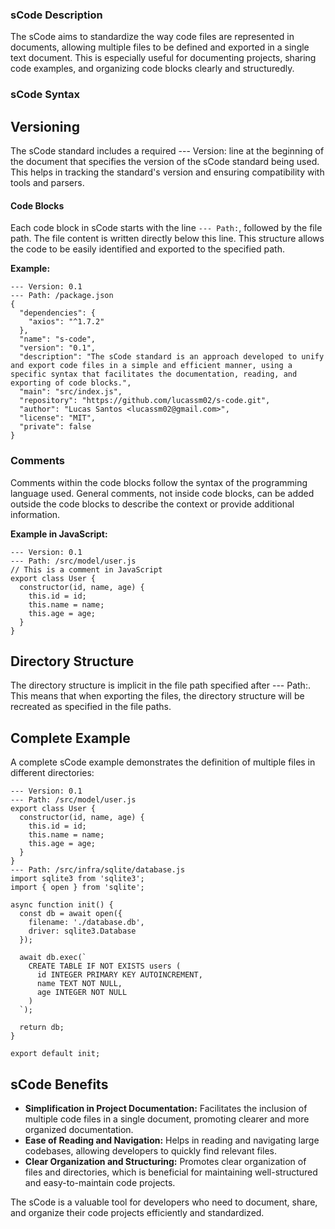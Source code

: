 ### sCode Description

The sCode aims to standardize the way code files are represented in documents, allowing multiple files to be defined and exported in a single text document. This is especially useful for documenting projects, sharing code examples, and organizing code blocks clearly and structuredly.

### sCode Syntax

## Versioning

The sCode standard includes a required --- Version: line at the beginning of the document that specifies the version of the sCode standard being used. This helps in tracking the standard's version and ensuring compatibility with tools and parsers.

#### Code Blocks

Each code block in sCode starts with the line `--- Path:`, followed by the file path. The file content is written directly below this line. This structure allows the code to be easily identified and exported to the specified path.

**Example:**

```scode
--- Version: 0.1
--- Path: /package.json
{
  "dependencies": {
    "axios": "^1.7.2"
  },
  "name": "s-code",
  "version": "0.1",
  "description": "The sCode standard is an approach developed to unify and export code files in a simple and efficient manner, using a specific syntax that facilitates the documentation, reading, and exporting of code blocks.",
  "main": "src/index.js",
  "repository": "https://github.com/lucassm02/s-code.git",
  "author": "Lucas Santos <lucassm02@gmail.com>",
  "license": "MIT",
  "private": false
}
```

### Comments

Comments within the code blocks follow the syntax of the programming language used. General comments, not inside code blocks, can be added outside the code blocks to describe the context or provide additional information.

**Example in JavaScript:**

```scode
--- Version: 0.1
--- Path: /src/model/user.js
// This is a comment in JavaScript
export class User {
  constructor(id, name, age) {
    this.id = id;
    this.name = name;
    this.age = age;
  }
}
```

## Directory Structure

The directory structure is implicit in the file path specified after --- Path:. This means that when exporting the files, the directory structure will be recreated as specified in the file paths.

## Complete Example

A complete sCode example demonstrates the definition of multiple files in different directories:

```scode
--- Version: 0.1
--- Path: /src/model/user.js
export class User {
  constructor(id, name, age) {
    this.id = id;
    this.name = name;
    this.age = age;
  }
}
--- Path: /src/infra/sqlite/database.js
import sqlite3 from 'sqlite3';
import { open } from 'sqlite';

async function init() {
  const db = await open({
    filename: './database.db',
    driver: sqlite3.Database
  });

  await db.exec(`
    CREATE TABLE IF NOT EXISTS users (
      id INTEGER PRIMARY KEY AUTOINCREMENT,
      name TEXT NOT NULL,
      age INTEGER NOT NULL
    )
  `);

  return db;
}

export default init;
```

## sCode Benefits

* **Simplification in Project Documentation:** Facilitates the inclusion of multiple code files in a single document, promoting clearer and more organized documentation.
* **Ease of Reading and Navigation:** Helps in reading and navigating large codebases, allowing developers to quickly find relevant files.
* **Clear Organization and Structuring:** Promotes clear organization of files and directories, which is beneficial for maintaining well-structured and easy-to-maintain code projects.

The sCode is a valuable tool for developers who need to document, share, and organize their code projects efficiently and standardized.
